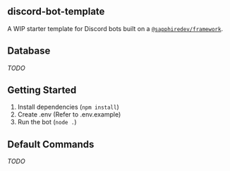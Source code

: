 ## discord-bot-template

A WIP starter template for Discord bots built on a [`@sapphiredev/framework`](https://github.com/sapphiredev/framework).

## Database

_TODO_

## Getting Started

1. Install dependencies (`npm install`)
2. Create .env (Refer to .env.example)
3. Run the bot (`node .`)

## Default Commands

_TODO_
